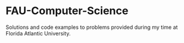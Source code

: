 # FAU-Computer-Science
Solutions and code examples to problems provided during my time at Florida Atlantic University.

